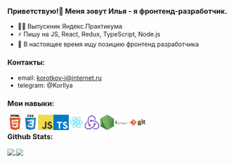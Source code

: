 ### Приветствую!👋 Меня зовут Илья - я фронтенд-разработчик.

- 👨‍🎓 Выпускник Яндекс.Практикума
- ⚡ Пишу на JS, React, Redux, TypeScript, Node.js
- 🔭 В настоящее время ищу позицию фронтенд разработчика

### Контакты:
- email: korotkov-i@internet.ru
- telegram: @KorIlya

### Мои навыки:

<img align="left" alt="HTML5" width="35px" src="https://raw.githubusercontent.com/github/explore/80688e429a7d4ef2fca1e82350fe8e3517d3494d/topics/html/html.png" />
<img align="left" alt="CSS3" width="35px" src="https://raw.githubusercontent.com/github/explore/80688e429a7d4ef2fca1e82350fe8e3517d3494d/topics/css/css.png" />
<img align="left" alt="JavaScript" width="35px" src="https://raw.githubusercontent.com/github/explore/80688e429a7d4ef2fca1e82350fe8e3517d3494d/topics/javascript/javascript.png" />
<img align="left" alt="JavaScript" width="35px" src="https://raw.githubusercontent.com/github/explore/80688e429a7d4ef2fca1e82350fe8e3517d3494d/topics/typescript/typescript.png" />
<img align="left" alt="React" width="35px" src="https://raw.githubusercontent.com/github/explore/80688e429a7d4ef2fca1e82350fe8e3517d3494d/topics/react/react.png" />
<img align="left" alt="Redux" width="35px" src="https://raw.githubusercontent.com/github/explore/80688e429a7d4ef2fca1e82350fe8e3517d3494d/topics/redux/redux.png" />
<img align="left" alt="Node.js" width="35px" src="https://raw.githubusercontent.com/github/explore/80688e429a7d4ef2fca1e82350fe8e3517d3494d/topics/nodejs/nodejs.png" />
<img align="left" alt="MongoDB" width="35px" src="https://raw.githubusercontent.com/github/explore/80688e429a7d4ef2fca1e82350fe8e3517d3494d/topics/mongodb/mongodb.png" />
<img align="left" alt="Git" width="35px" src="https://raw.githubusercontent.com/github/explore/80688e429a7d4ef2fca1e82350fe8e3517d3494d/topics/git/git.png" />


<br />

### Github Stats:

<a href="https://github.com/AiranBalor">
  <img align="center" src="https://github-readme-stats.vercel.app/api/top-langs/?username=AiranBalor&theme=nord&line_height=27&hide_langs_below=1&layout=compact" />
</a>
<a href="https://github.com/AiranBalor">
 <img align="center" src="https://github-readme-stats.vercel.app/api?username=AiranBalor&show_icons=true&theme=nord&line_height=27" />
</a>

<!--
**AiranBalor/AiranBalor** is a ✨ _special_ ✨ repository because its `README.md` (this file) appears on your GitHub profile.

Here are some ideas to get you started:

- 🔭 I’m currently working on ...
- 🌱 I’m currently learning ...
- 👯 I’m looking to collaborate on ...
- 🤔 I’m looking for help with ...
- 💬 Ask me about ...
- 📫 How to reach me: ...
- 😄 Pronouns: ...
- ⚡ Fun fact: ...
-->
